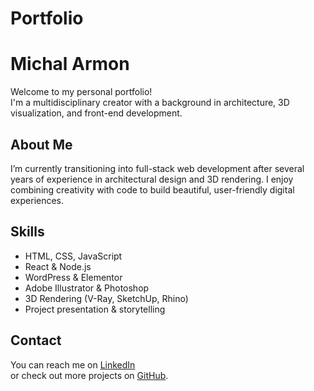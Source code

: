 # Portfolio

# Michal Armon

Welcome to my personal portfolio!  
I'm a multidisciplinary creator with a background in architecture, 3D visualization, and front-end development.

## About Me

I’m currently transitioning into full-stack web development after several years of experience in architectural design and 3D rendering. I enjoy combining creativity with code to build beautiful, user-friendly digital experiences.

## Skills

- HTML, CSS, JavaScript
- React & Node.js
- WordPress & Elementor
- Adobe Illustrator & Photoshop
- 3D Rendering (V-Ray, SketchUp, Rhino)
- Project presentation & storytelling

## Contact

You can reach me on [LinkedIn](https://www.linkedin.com/in/michalarmon)  
or check out more projects on [GitHub](https://github.com/MichalArmon).
